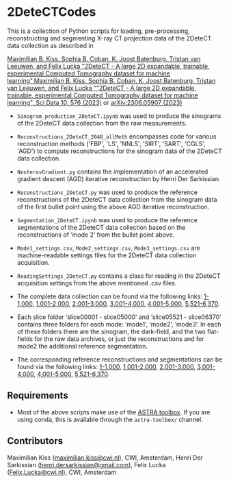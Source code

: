 # 2DeteCTCodes
This is a collection of Python scripts for loading, pre-processing, reconstructing and segmenting X-ray CT projection data of the 2DeteCT data collection as described in

[Maximilian B. Kiss, Sophia B. Coban, K. Joost Batenburg, Tristan van Leeuwen, and Felix Lucka "2DeteCT - A large 2D expandable, trainable, experimental Computed Tomography dataset for machine learning",Maximilian B. Kiss, Sophia B. Coban, K. Joost Batenburg, Tristan van Leeuwen, and Felix Lucka “"2DeteCT - A large 2D expandable, trainable, experimental Computed Tomography dataset for machine learning", Sci Data 10, 576 (2023)](https://doi.org/10.1038/s41597-023-02484-6) or [arXiv:2306.05907 (2023)](https://arxiv.org/abs/2306.05907)


* ` Sinogram_production_2DeteCT.ipynb ` was used to produce the sinograms of the 2DeteCT data collection from the raw measurements.
* ` Reconstructions_2DeteCT_2048_allMeth ` encompasses code for various reconstruction methods ('FBP', 'LS', 'NNLS', 'SIRT', 'SART', 'CGLS', 'AGD') to compute reconstructions for the sinogram data of the 2DeteCT data collection.
* ` NesterovGradient.py ` contains the implementation of an accelerated gradient descent (AGD) iterative reconstruction by Henri Der Sarkissian.
* ` Reconstructions_2DeteCT.py ` was used to produce the reference reconstructions of the 2DeteCT data collection from the sinogram data of the first bullet point using the above AGD iterative reconstruction.
* ` Segmentation_2DeteCT.ipynb ` was used to produce the reference segmentations of the 2DeteCT data collection based on the reconstructions of ‘mode 2’ from the bullet point above.
* ` Mode1_settings.csv `, ` Mode2_settings.csv `, ` Mode3_settings.csv ` are machine-readable settings files for the 2DeteCT data collection acquisition.
* ` ReadingSettings_2DeteCT.py ` contains a class for reading in the 2DeteCT acquisition settings from the above mentioned .csv files.

* The complete data collection can be found via the following links: [1-1,000](https://doi.org/10.5281/zenodo.8014757), [1,001-2,000](https://doi.org/10.5281/zenodo.8014765), [2,001-3,000](https://doi.org/10.5281/zenodo.8014786), [3,001-4,000](https://doi.org/10.5281/zenodo.8014828), [4,001-5,000](https://doi.org/10.5281/zenodo.8014873), [5,521-6,370](https://doi.org/10.5281/zenodo.8014906).

* Each slice folder ‘slice00001 - slice05000’ and ‘slice05521 - slice06370’ contains three folders for each mode: ‘mode1’, ‘mode2’, ‘mode3’. In each of these folders there are the sinogram, the dark-field, and the two flat-fields for the raw data archives, or just the reconstructions and for mode2 the additional reference segmentation.

* The corresponding reference reconstructions and segmentations can be found via the following links: [1-1,000](https://doi.org/10.5281/zenodo.8017582), [1,001-2,000](https://doi.org/10.5281/zenodo.8017603), [2,001-3,000](https://doi.org/10.5281/zenodo.8017611), [3,001-4,000](https://doi.org/10.5281/zenodo.8017617), [4,001-5,000](https://doi.org/10.5281/zenodo.8017623), [5,521-6,370](https://doi.org/10.5281/zenodo.8017652).


## Requirements

* Most of the above scripts make use of the [ASTRA toolbox](https://www.astra-toolbox.com/). If you are using conda, this is available through the `astra-toolbox/` channel.

## Contributors

Maximilian Kiss (maximilian.kiss@cwi.nl), CWI, Amsterdam, Henri Der Sarkissian (henri.dersarkissian@gmail.com), Felix Lucka (Felix.Lucka@cwi.nl), CWI, Amsterdam

